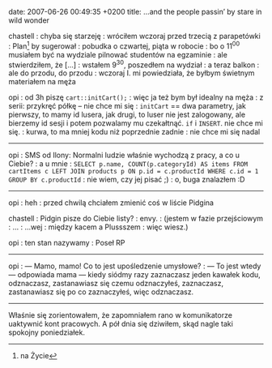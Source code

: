 date: 2007-06-26 00:49:35 +0200
title: …and the people passin’ by stare in wild wonder

chastell
: chyba się starzeję
: wróciłem wczoraj przed trzecią z parapetówki
: Plan[^1] by sugerował
: pobudka o czwartej, piąta w robocie
: bo o 11<sup>00</sup> musiałem być na wydziale pilnować studentów na egzaminie
: ale stwierdziłem, że […]
: wstałem 9<sup>30</sup>, poszedłem na wydział
: a teraz balkon
: ale do przodu, do przodu
: wczoraj I. mi powiedziała, że byłbym świetnym materiałem na męża

opi
: od 3h piszę `cart::initCart();`
: więc ja też bym był idealny na męża
: z serii: przykręć półkę – nie chce mi się
: `initCart` == dwa parametry, jak pierwszy, to mamy id lusera, jak drugi, to luser nie jest zalogowany, ale bierzemy id sesji i potem pozwalamy mu czekałtnąć. `if` i `INSERT`. nie chce mi się.
: kurwa, to ma mniej kodu niż poprzednie zadnie
: nie chce mi się nadal

---

opi
: SMS od Ilony: Normalni ludzie właśnie wychodzą z pracy, a co u Ciebie?
: a u mnie
: `SELECT p.name, COUNT(p.categoryId) AS items FROM cartItems c LEFT JOIN products p ON p.id = c.productId WHERE c.id = 1 GROUP BY c.productId`
: nie wiem, czy jej pisać ;)
: o, buga znalazłem :D

---

opi
: heh
: przed chwilą chciałem zmienić coś w liście Pidgina

chastell
: Pidgin pisze do Ciebie listy?
: envy.
: (jestem w fazie przejściowym
: …
: …wej
: między kacem a Plussszem
: więc wiesz.)

opi
: ten stan nazywamy
: Poseł RP

---

opi
: — Mamo, mamo! Co to jest upośledzenie umysłowe?
: — To jest wtedy — odpowiada mama — kiedy siódmy razy zaznaczasz jeden kawałek kodu, odznaczasz, zastanawiasz się czemu odznaczyłeś, zaznaczasz, zastanawiasz się po co zaznaczyłeś, więc odznaczasz.

---

Właśnie się zorientowałem, że zapomniałem rano w komunikatorze uaktywnić kont pracowych. A pół dnia się dziwiłem, skąd nagle taki spokojny poniedziałek.

[^1]: na Życie
